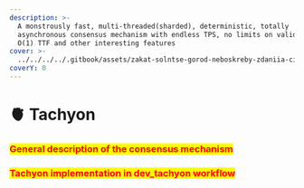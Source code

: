 ```yaml
---
description: >-
  A monstrously fast, multi-threaded(sharded), deterministic, totally
  asynchronous consensus mechanism with endless TPS, no limits on validators,
  O(1) TTF and other interesting features
cover: >-
  ../../../../.gitbook/assets/zakat-solntse-gorod-neboskreby-zdaniia-city-art-fantastika-2.jpg
coverY: 0
---
```


# 🫀 Tachyon

### <mark style="color:red;">**General description of the consensus mechanism**</mark>

### <mark style="color:yellow;"><mark style="color:red;">Tachyon implementation in dev\_tachyon workflow<mark style="color:red;"></mark>
